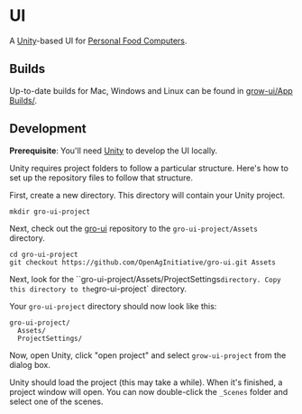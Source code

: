 # UI

A [Unity](http://unity3d.com/)-based UI for [Personal Food Computers](http://openag.media.mit.edu/hardware/).

## Builds

Up-to-date builds for Mac, Windows and Linux can be found in [grow-ui/App Builds/](https://github.com/OpenAgInitiative/gro-ui/tree/master/App%20Builds).

## Development

**Prerequisite**: You'll need [Unity](http://unity3d.com/) to develop the UI locally.

Unity requires project folders to follow a particular structure. Here's how to set up the repository files to follow that structure.

First, create a new directory. This directory will contain your Unity project.

    mkdir gro-ui-project

Next, check out the [gro-ui](https://github.com/OpenAgInitiative/gro-ui.git) repository to the `gro-ui-project/Assets` directory.

    cd gro-ui-project
    git checkout https://github.com/OpenAgInitiative/gro-ui.git Assets

Next, look for the ``gro-ui-project/Assets/ProjectSettings` directory. Copy this directory to the `gro-ui-project` directory.

Your `gro-ui-project` directory should now look like this:

    gro-ui-project/
      Assets/
      ProjectSettings/

Now, open Unity, click "open project" and select `grow-ui-project` from the dialog box.

Unity should load the project (this may take a while). When it's finished, a project window will open. You can now double-click the `_Scenes` folder and select one of the scenes.
